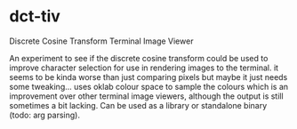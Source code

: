# dct-tiv

Discrete Cosine Transform Terminal Image Viewer

An experiment to see if the discrete cosine transform could be used to improve character selection for use in rendering images to the terminal. it seems to be kinda worse than just comparing pixels but maybe it just needs some tweaking... uses oklab colour space to sample the colours which is an improvement over other terminal image viewers, although the output is still sometimes a bit lacking. Can be used as a library
 or standalone binary (todo: arg parsing).